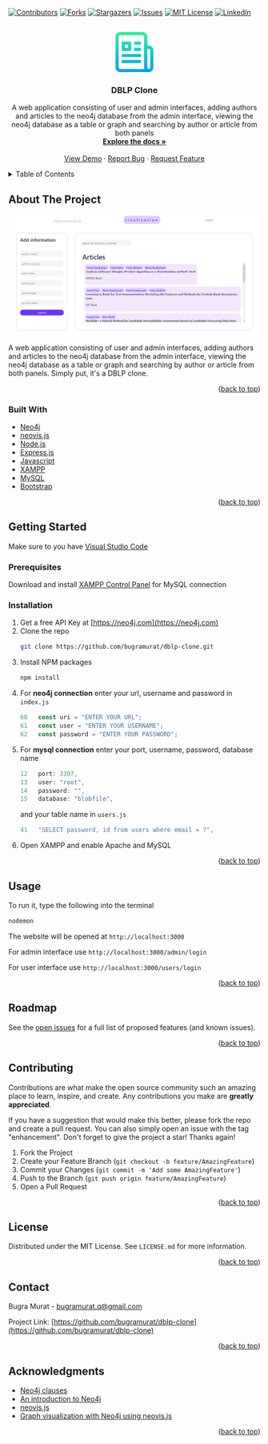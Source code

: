 <div id="top"></div>

[![Contributors][contributors-shield]][contributors-url]
[![Forks][forks-shield]][forks-url]
[![Stargazers][stars-shield]][stars-url]
[![Issues][issues-shield]][issues-url]
[![MIT License][license-shield]][license-url]
[![LinkedIn][linkedin-shield]][linkedin-url]



<!-- PROJECT LOGO -->
<br />
<div align="center">
  <a href="https://github.com/bugramurat/dblp-clone">
    <img src="images/logo.png" alt="Logo" width="80" height="80">
  </a>

<h3 align="center">DBLP Clone</h3>

  <p align="center">
    A web application consisting of user and admin interfaces, adding authors and articles to the neo4j database from the admin interface, viewing the neo4j database as a table or graph and searching by author or article from both panels
    <br />
    <a href="https://github.com/bugramurat/dblp-clone"><strong>Explore the docs »</strong></a>
    <br />
    <br />
    <a href="https://github.com/bugramurat/dblp-clone">View Demo</a>
    ·
    <a href="https://github.com/bugramurat/dblp-clone/issues">Report Bug</a>
    ·
    <a href="https://github.com/bugramurat/dblp-clone/issues">Request Feature</a>
  </p>
</div>



<!-- TABLE OF CONTENTS -->
<details>
  <summary>Table of Contents</summary>
  <ol>
    <li>
      <a href="#about-the-project">About The Project</a>
      <ul>
        <li><a href="#built-with">Built With</a></li>
      </ul>
    </li>
    <li>
      <a href="#getting-started">Getting Started</a>
      <ul>
        <li><a href="#prerequisites">Prerequisites</a></li>
        <li><a href="#installation">Installation</a></li>
      </ul>
    </li>
    <li><a href="#usage">Usage</a></li>
    <li><a href="#roadmap">Roadmap</a></li>
    <li><a href="#contributing">Contributing</a></li>
    <li><a href="#license">License</a></li>
    <li><a href="#contact">Contact</a></li>
    <li><a href="#acknowledgments">Acknowledgments</a></li>
  </ol>
</details>



<!-- ABOUT THE PROJECT -->
## About The Project

![Screen Shot][product-screenshot]

A web application consisting of user and admin interfaces, adding authors and articles to the neo4j database from the admin interface, viewing the neo4j database as a table or graph and searching by author or article from both panels. Simply put, it's a DBLP clone.

<p align="right">(<a href="#top">back to top</a>)</p>



### Built With

* [Neo4j](https://neo4j.com)
* [neovis.js](https://github.com/neo4j-contrib/neovis.js/)
* [Node.js](https://nodejs.org/)
* [Express.js](https://expressjs.com)
* [Javascript](https://www.javascript.com)
* [XAMPP](https://www.apachefriends.org/index.html)
* [MySQL](https://www.mysql.com)
* [Bootstrap](https://getbootstrap.com)

<p align="right">(<a href="#top">back to top</a>)</p>



<!-- GETTING STARTED -->
## Getting Started

Make sure to you have [Visual Studio Code](https://code.visualstudio.com)

### Prerequisites

Download and install [XAMPP Control Panel](https://www.apachefriends.org/index.html) for MySQL connection

### Installation

1. Get a free API Key at [https://neo4j.com](https://neo4j.com)
2. Clone the repo
   ```sh
   git clone https://github.com/bugramurat/dblp-clone.git
   ```
3. Install NPM packages
   ```sh
   npm install
   ```
4. For **neo4j connection** enter your url, username and password in `index.js`
   ```js
   60   const uri = "ENTER YOUR URL";
   61   const user = "ENTER YOUR USERNAME";
   62   const password = "ENTER YOUR PASSWORD";
   ```
5. For **mysql connection** enter your port, username, password, database name
   ```js
   12   port: 3307,
   13   user: "root",
   14   password: "",
   15   database: "blobfile",
   ```
   and your table name in `users.js`
   ```js
   41   "SELECT password, id from users where email = ?",
   ```
6. Open XAMPP and enable Apache and MySQL 

<p align="right">(<a href="#top">back to top</a>)</p>



<!-- USAGE EXAMPLES -->
## Usage

To run it, type the following into the terminal
   ```sh
   nodemon
   ```

The website will be opened at ```http://localhost:3000```

For admin interface use ```http://localhost:3000/admin/login```

For user interface use ```http://localhost:3000/users/login```

<p align="right">(<a href="#top">back to top</a>)</p>



<!-- ROADMAP -->
## Roadmap

See the [open issues](https://github.com/bugramurat/dblp-clone/issues) for a full list of proposed features (and known issues).

<p align="right">(<a href="#top">back to top</a>)</p>



<!-- CONTRIBUTING -->
## Contributing

Contributions are what make the open source community such an amazing place to learn, inspire, and create. Any contributions you make are **greatly appreciated**.

If you have a suggestion that would make this better, please fork the repo and create a pull request. You can also simply open an issue with the tag "enhancement".
Don't forget to give the project a star! Thanks again!

1. Fork the Project
2. Create your Feature Branch (`git checkout -b feature/AmazingFeature`)
3. Commit your Changes (`git commit -m 'Add some AmazingFeature'`)
4. Push to the Branch (`git push origin feature/AmazingFeature`)
5. Open a Pull Request

<p align="right">(<a href="#top">back to top</a>)</p>



<!-- LICENSE -->
## License

Distributed under the MIT License. See `LICENSE.md` for more information.

<p align="right">(<a href="#top">back to top</a>)</p>



<!-- CONTACT -->
## Contact

Bugra Murat - bugramurat.q@gmail.com

Project Link: [https://github.com/bugramurat/dblp-clone](https://github.com/bugramurat/dblp-clone)

<p align="right">(<a href="#top">back to top</a>)</p>



<!-- ACKNOWLEDGMENTS -->
## Acknowledgments

* [Neo4j clauses](https://neo4j.com/docs/cypher-manual/current/clauses/)
* [An introduction to Neo4j](https://youtu.be/IShRYPsmiR8)
* [neovis.js](https://github.com/neo4j-contrib/neovis.js/)
* [Graph visualization with Neo4j using neovis.js](https://youtu.be/0-1A7f8993M)

<p align="right">(<a href="#top">back to top</a>)</p>



<!-- MARKDOWN LINKS & IMAGES -->
<!-- https://www.markdownguide.org/basic-syntax/#reference-style-links -->
[contributors-shield]: https://img.shields.io/github/contributors/bugramurat/dblp-clone.svg?style=for-the-badge
[contributors-url]: https://github.com/bugramurat/dblp-clone/graphs/contributors
[forks-shield]: https://img.shields.io/github/forks/bugramurat/dblp-clone.svg?style=for-the-badge
[forks-url]: https://github.com/bugramurat/dblp-clone/network/members
[stars-shield]: https://img.shields.io/github/stars/bugramurat/dblp-clone.svg?style=for-the-badge
[stars-url]: https://github.com/bugramurat/dblp-clone/stargazers
[issues-shield]: https://img.shields.io/github/issues/bugramurat/dblp-clone.svg?style=for-the-badge
[issues-url]: https://github.com/bugramurat/dblp-clone/issues
[license-shield]: https://img.shields.io/github/license/bugramurat/dblp-clone.svg?style=for-the-badge
[license-url]: https://github.com/bugramurat/dblp-clone/blob/main/LICENSE
[linkedin-shield]: https://img.shields.io/badge/-LinkedIn-black.svg?style=for-the-badge&logo=linkedin&colorB=555
[linkedin-url]: https://linkedin.com/in/bugramurat
[product-screenshot]: images/screenshot.png
